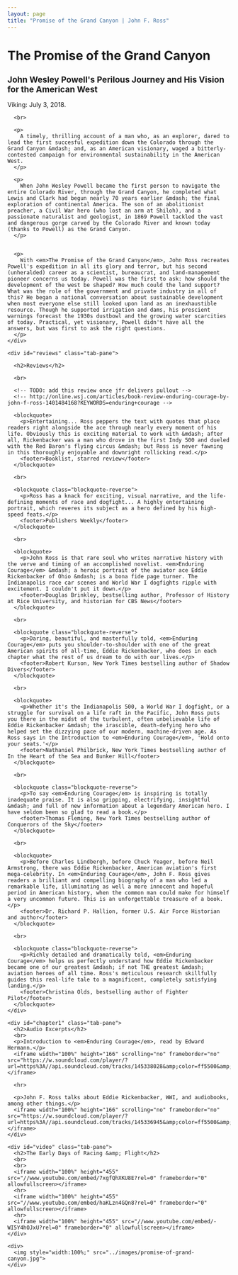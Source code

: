 ```yaml
---
layout: page
title: "Promise of the Grand Canyon | John F. Ross"
---
```


<div class="row">

  <div class="col-md-8 tab-content">
    <div id="synopsis" class="tab-pane active">
      <h1>
        The Promise of the Grand Canyon
      </h1>
      <h2 style="font-size:1.33em">
        John Wesley Powell's Perilous Journey and His Vision for the American West
      </h2>
      <p>
        Viking: July 3, 2018.
      </p>

      <br>
<!-- 
      <blockquote>
        <p>To say <em>Enduring Courage</em> is the best book ever would be an understatement.</p>
        <footer>Thomas Fleming, <em>New York Times</em> bestselling author of <em>Conquerors of the Sky</em></footer>
      </blockquote> -->

      <p>
        A timely, thrilling account of a man who, as an explorer, dared to lead the first succesful expedition down the Colorado through the Grand Canyon &mdash; and, as an American visionary, waged a bitterly-contested campaign for environmental sustainability in the American West.
      </p>

      <p>
        When John Wesley Powell became the first person to navigate the entire Colorado River, through the Grand Canyon, he completed what Lewis and Clark had begun nearly 70 years earlier &mdash; the final exploration of continental America. The son of an abolitionist preacher, a Civil War hero (who lost an arm at Shiloh), and a passionate naturalist and geologist, in 1869 Powell tackled the vast and dangerous gorge carved by the Colorado River and known today (thanks to Powell) as the Grand Canyon.
      </p>


      <p>
        With <em>The Promise of the Grand Canyon</em>, John Ross recreates Powell's expedition in all its glory and terror, but his second (unheralded) career as a scientist, bureaucrat, and land-management pioneer concerns us today. Powell was the first to ask: how should the development of the west be shaped? How much could the land support? What was the role of the government and private industry in all of this? He began a national conversation about sustainable development when most everyone else still looked upon land as an inexhaustible resource. Though he supported irrigation and dams, his prescient warnings forecast the 1930s dustbowl and the growing water scarcities of today. Practical, yet visionary, Powell didn't have all the answers, but was first to ask the right questions.
      </p>
    </div>

    <div id="reviews" class="tab-pane">

      <h2>Reviews</h2>

      <br>

      <!-- TODO: add this review once jfr delivers pullout -->
      <!-- http://online.wsj.com/articles/book-review-enduring-courage-by-john-f-ross-1401484168?KEYWORDS=enduring+courage -->

      <blockquote>
        <p>Entertaining... Ross peppers the text with quotes that place readers right alongside the ace through nearly every moment of his life. Obviously this is exciting material to work with &mdash; after all, Rickenbacker was a man who drove in the first Indy 500 and dueled with the Red Baron's flying circus &mdash; but Ross is never fawning in this thoroughly enjoyable and downright rollicking read.</p>
        <footer>Booklist, starred review</footer>
      </blockquote>

      <br>

      <blockquote class="blockquote-reverse">
        <p>Ross has a knack for exciting, visual narrative, and the life-defining moments of race and dogfight... A highly entertaining portrait, which reveres its subject as a hero defined by his high-speed feats.</p>
        <footer>Publishers Weekly</footer>
      </blockquote>

      <br>

      <blockquote>
        <p>John Ross is that rare soul who writes narrative history with the verve and timing of an accomplished novelist. <em>Enduring Courage</em> &mdash; a heroic portrait of the aviator ace Eddie Rickenbacker of Ohio &mdash; is a bona fide page turner. The Indianapolis race car scenes and World War I dogfights ripple with excitement. I couldn't put it down.</p>
        <footer>Douglas Brinkley, bestselling author, Professor of History at Rice University, and historian for CBS News</footer>
      </blockquote>

      <br>

      <blockquote class="blockquote-reverse">
        <p>Daring, beautiful, and masterfully told, <em>Enduring Courage</em> puts you shoulder-to-shoulder with one of the great American spirits of all-time, Eddie Rickenbacker, who does in each chapter what the rest of us dream to do with our lives.</p>
        <footer>Robert Kurson, New York Times bestselling author of Shadow Divers</footer>
      </blockquote>

      <br>

      <blockquote>
        <p>Whether it's the Indianapolis 500, a World War I dogfight, or a struggle for survival on a life raft in the Pacific, John Ross puts you there in the midst of the turbulent, often unbelievable life of Eddie Rickenbacker &mdash; the irascible, death-defying hero who helped set the dizzying pace of our modern, machine-driven age. As Ross says in the Introduction to <em>Enduring Courage</em>, 'Hold onto your seats.'</p>
        <footer>Nathaniel Philbrick, New York Times bestselling author of In the Heart of the Sea and Bunker Hill</footer>
      </blockquote>

      <br>

      <blockquote class="blockquote-reverse">
        <p>To say <em>Enduring Courage</em> is inspiring is totally inadequate praise. It is also gripping, electrifying, insightful &mdash; and full of new information about a legendary American hero. I have seldom been so glad to read a book.</p>
        <footer>Thomas Fleming, New York Times bestselling author of Conquerors of the Sky</footer>
      </blockquote>

      <br>

      <blockquote>
        <p>Before Charles Lindbergh, before Chuck Yeager, before Neil Armstrong, there was Eddie Rickenbacker, American aviation's first mega-celebrity. In <em>Enduring Courage</em>, John F. Ross gives readers a brilliant and compelling biography of a man who led a remarkable life, illuminating as well a more innocent and hopeful period in American history, when the common man could make for himself a very uncommon future. This is an unforgettable treasure of a book.</p>
        <footer>Dr. Richard P. Hallion, former U.S. Air Force Historian and author</footer>
      </blockquote>

      <br>

      <blockquote class="blockquote-reverse">
        <p>Richly detailed and dramatically told, <em>Enduring Courage</em> helps us perfectly understand how Eddie Rickenbacker became one of our greatest &mdash; if not THE greatest &mdash; aviation heroes of all time. Ross's meticulous research skillfully guides this real-life tale to a magnificent, completely satisfying landing.</p>
        <footer>Christina Olds, bestselling author of Fighter Pilot</footer>
      </blockquote>
    </div>

    <div id="chapter1" class="tab-pane">
      <h2>Audio Excerpts</h2>
      <br>
      <p>Introduction to <em>Enduring Courage</em>, read by Edward Hermann.</p>
      <iframe width="100%" height="166" scrolling="no" frameborder="no" src="https://w.soundcloud.com/player/?url=https%3A//api.soundcloud.com/tracks/145338028&amp;color=ff5500&amp;auto_play=false&amp;hide_related=false&amp;show_artwork=true"></iframe>

      <hr>

      <p>John F. Ross talks about Eddie Rickenbacker, WWI, and audiobooks, among other things.</p>
      <iframe width="100%" height="166" scrolling="no" frameborder="no" src="https://w.soundcloud.com/player/?url=https%3A//api.soundcloud.com/tracks/145336945&amp;color=ff5500&amp;auto_play=false&amp;hide_related=false&amp;show_artwork=true"></iframe>
    </div>

    <div id="video" class="tab-pane">
      <h2>The Early Days of Racing &amp; Flight</h2>
      <br>
      <br>
      <iframe width="100%" height="455" src="//www.youtube.com/embed/7xgfQhXKU8E?rel=0" frameborder="0" allowfullscreen></iframe>
      <hr>
      <iframe width="100%" height="455" src="//www.youtube.com/embed/haKLzn4GQn8?rel=0" frameborder="0" allowfullscreen></iframe>
      <hr>
      <iframe width="100%" height="455" src="//www.youtube.com/embed/-WI5Y4hOJxU?rel=0" frameborder="0" allowfullscreen></iframe>
    </div>

  </div>

  <div class="col-md-4 tab-content">
    <!-- <ul class="nav nav-pills nav-stacked">
      <li class="active"><a href="#synopsis" data-toggle="tab">Synopsis</a></li>
      <li><a href="#reviews" data-toggle="tab">Reviews</a></li>
      <li><a href="#chapter1" data-toggle="tab">Listen to Chapter 1</a></li>
      <li><a href="#video" data-toggle="tab">Interview Shorts <em>(video)</em></a></li>
    </ul> -->

    <div>
      <img style="width:100%;" src="../images/promise-of-grand-canyon.jpg">
    </div>
  </div>
</div>

